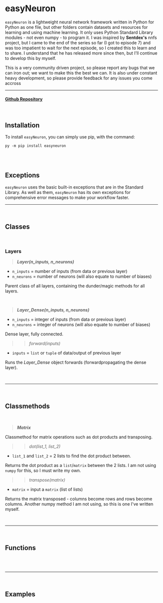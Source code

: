 # easyNeuron
`easyNeuron` is a lightweight neural network framework written in Python for Python as one file, but other folders contain datasets
and resources for learning and using machine learning. It only uses Python Standard Library modules - not even numpy - to program it.
I was inspired by **Sentdex's** nnfs project, but I came to the end of the series so far (I got to episode 7) and was too impatient
to wait for the next episode, so I created this to learn and to share. I understand that he has released more since then, but I'll
continue to develop this by myself.

This is a very community driven project, so please report any bugs that we can iron out;
we want to make this the best we can. It is also under constant heavy development, so
please provide feedback for any issues you come accross

-------
#### [Github Repository](https://github.com/Password-Classified/easyNeuron)
<br/>

## **Installation**
To install `easyNeuron`, you can simply use pip, with the command:
```
py -m pip install easyneuron
```

<br/>
<br/>

## **Exceptions**
`easyNeuron` uses the basic built-in exceptions that are in the Standard Library.
As well as them, `easyNeuron` has its own exceptions for comprehensive error messages to make your workflow faster.

--------

<br/>

## **Classes**

<br/>

### **Layers**
>***Layer(n_inputs, n_neurons)***
- `n_inputs` = number of inputs (from data or previous layer)
- `n_neurons` = number of neurons (will also equate to number of biases)

Parent class of all layers, containing the dunder/magic methods for all layers.

<br/>

>***Layer_Dense(n_inputs, n_neurons)***
- `n_inputs` = integer of inputs (from data or previous layer)
- `n_neurons` = integer of neurons (will also equate to number of biases)

Dense layer, fully connected.

>>*forward(inputs)*
 - `inputs` = `list` or `tuple` of data/output of previous layer

Runs the *Layer_Dense* object forwards (forwardpropagating the dense layer).

<br/>

--------

<br/>

## **Classmethods**

<br/>

> ***Matrix***

Classmethod for matrix operations such as dot products and transposing.

>>*dot(list_1, list_2)*
 - `list_1` and `list_2` = 2 lists to find the dot product between.

Returns the dot product as a `list`/`matrix` between the 2 lists. I am not using `numpy` for this, so I must write my own.

>>*transpose(matrix)*
 - `matrix` = input a `matrix` (list of lists)

Returns the matrix transposed - columns become rows and rows become columns. Another numpy method I am not using, so this is one I've written myself.

<br/>

-------

<br/>

## **Functions**

<br/>



<br/>

-------

<br/>

## **Examples**

<br/>

